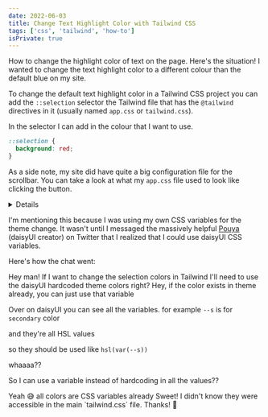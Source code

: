 ```yaml
---
date: 2022-06-03
title: Change Text Highlight Color with Tailwind CSS
tags: ['css', 'tailwind', 'how-to']
isPrivate: true
---
```


<script>
  import Details from '$lib/components/details.svelte'
  import Chat from '$lib/components/chat.svelte'
</script>

How to change the highlight color of text on the page. Here's the
situation! I wanted to change the text highlight color to a different
colour than the default blue on my site.

To change the default text highlight color in a Tailwind CSS project
you can add the `::selection` selector the Tailwind file that has the
`@tailwind` directives in it (usually named `app.css` or
`tailwind.css`).

In the selector I can add in the colour that I want to use.

```css
::selection {
  background: red;
}
```

As a side note, my site did have quite a big configuration file for
the scrollbar. You can take a look at what my `app.css` file used to
look like clicking the button.

<Details buttonText="Click to expand">

```css
@tailwind base;

/* 
  These are the styles from DaisyUI needed 
  for the scroll bar colours 
*/
:root {
  /* Default is Dark */
  --primary: #793ef9;
  --secondary: #f000b8;
}
[data-theme='acid'] {
  --primary: #ff00f4;
  --secondary: #ff7400;
}
/* 
  every other daisyUI theme name
  removed for brevity
*/

/* Scrollbar styles */

/* Firefox */
* {
  scrollbar-width: thin;
  scrollbar-color: var(--secondary) var(--primary);
}

/* Chrome, Edge, and Safari */
*::-webkit-scrollbar {
  width: 15px;
}

*::-webkit-scrollbar-track {
  background: var(--primary);
  border-radius: 5px;
}

*::-webkit-scrollbar-thumb {
  background-color: var(--secondary);
  border-radius: 14px;
  border: 3px solid var(--primary);
}

@tailwind components;
@tailwind utilities;
```

</Details>

I'm mentioning this because I was using my own CSS variables for the
theme change. It wasn't until I messaged the massively helpful [Pouya]
(daisyUI creator) on Twitter that I realized that I could use daisyUI
CSS variables.

Here's how the chat went:

<Chat>
Hey man! If I want to change the selection colors in Tailwind I'll
need to use the daisyUI hardcoded theme colors right?
</Chat>

<Chat reply>
Hey, if the color exists in theme already, you can just use that variable

Over on daisyUI you can see all the variables. for example `--s` is
for `secondary` color

and they're all HSL values

so they should be used like `hsl(var(--s))`

</Chat>

<Chat>
whaaaa??

So I can use a variable instead of hardcoding in all the values??
</Chat>

<Chat reply>
Yeah 😅 all colors are CSS variables already
</Chat>

<Chat>
Sweet! I didn't know they were accessible in the main `tailwind.css`
file. Thanks! 🙏
</Chat>

<!-- Links -->

[pouya]: https://twitter.com/Saadeghi
